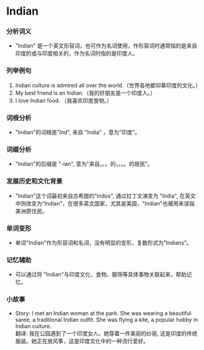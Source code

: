 # Indian

### 分析词义

  

*   "Indian" 是一个英文形容词，也可作为名词使用，作形容词时通常指的是来自印度的或与印度相关的，作为名词时指的是印度人。

  

### 列举例句

  

1.  Indian culture is admired all over the world.（世界各地都仰慕印度的文化。）
2.  My best friend is an Indian.（我的好朋友是一个印度人。）
3.  I love Indian food. （我喜欢印度食物。）

  

### 词根分析

  

*   "Indian"的词根是"Ind", 来自 "India" ，意为"印度"。

  

### 词缀分析

  

*   "Indian"的后缀是 "-ian", 意为"来自。。。的，。。。的居民"。

  

### 发展历史和文化背景

  

*   "Indian"这个词最初来自古希腊的"Indos", 通过拉丁文演变为 "India", 在英文中则改变为"Indian"，在很多英文国家，尤其是美国，"Indian"也被用来误指美洲原住民。

  

### 单词变形

  

*   单词"Indian"作为形容词和名词，没有明显的变形，复数形式为"Indians"。

  

### 记忆辅助

  

*   可以通过将 "Indian"与印度文化、食物、服饰等具体事物关联起来，帮助记忆。

  

### 小故事

  

*   Story: I met an Indian woman at the park. She was wearing a beautiful saree, a traditional Indian outfit. She was flying a kite, a popular hobby in Indian culture.  
    翻译: 我在公园遇到了一个印度女人。她穿着一件美丽的纱丽, 这是印度的传统服装。她正在放风筝，这是印度文化中的一种流行爱好。

